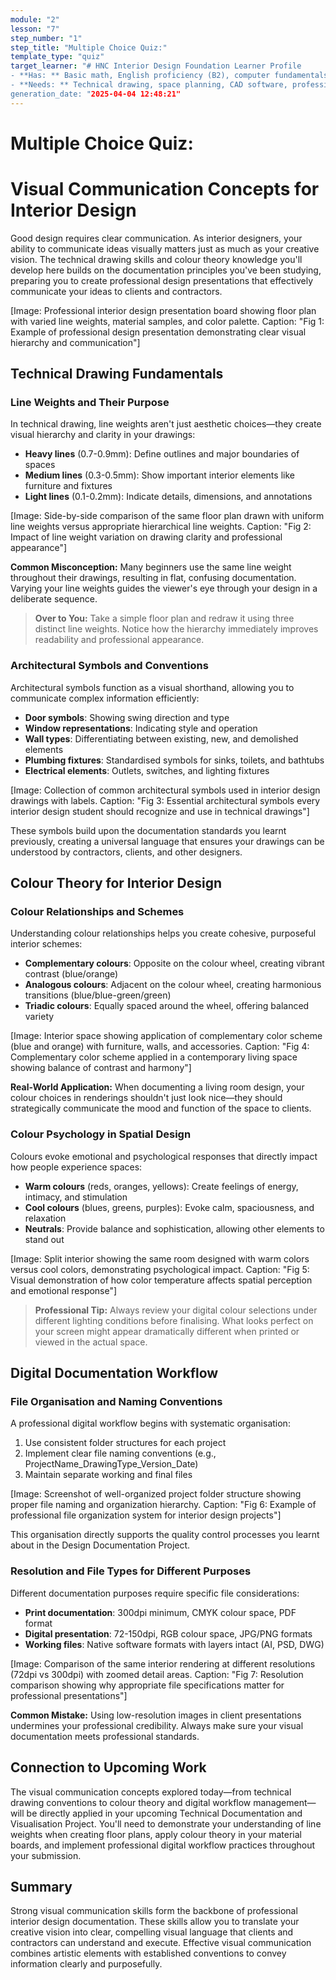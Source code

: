 ```yaml
---
module: "2"
lesson: "7"
step_number: "1"
step_title: "Multiple Choice Quiz:"
template_type: "quiz"
target_learner: "# HNC Interior Design Foundation Learner Profile
- **Has: ** Basic math, English proficiency (B2), computer fundamentals
- **Needs: ** Technical drawing, space planning, CAD software, professional communication, project workflow management
generation_date: "2025-04-04 12:48:21"
---
```


# Multiple Choice Quiz:

# Visual Communication Concepts for Interior Design

Good design requires clear communication. As interior designers, your ability to communicate ideas visually matters just as much as your creative vision. The technical drawing skills and colour theory knowledge you'll develop here builds on the documentation principles you've been studying, preparing you to create professional design presentations that effectively communicate your ideas to clients and contractors.

[Image: Professional interior design presentation board showing floor plan with varied line weights, material samples, and color palette. Caption: "Fig 1: Example of professional design presentation demonstrating clear visual hierarchy and communication"]

## Technical Drawing Fundamentals

### Line Weights and Their Purpose

In technical drawing, line weights aren't just aesthetic choices—they create visual hierarchy and clarity in your drawings:

- **Heavy lines** (0.7-0.9mm): Define outlines and major boundaries of spaces
- **Medium lines** (0.3-0.5mm): Show important interior elements like furniture and fixtures
- **Light lines** (0.1-0.2mm): Indicate details, dimensions, and annotations

[Image: Side-by-side comparison of the same floor plan drawn with uniform line weights versus appropriate hierarchical line weights. Caption: "Fig 2: Impact of line weight variation on drawing clarity and professional appearance"]

**Common Misconception:** Many beginners use the same line weight throughout their drawings, resulting in flat, confusing documentation. Varying your line weights guides the viewer's eye through your design in a deliberate sequence.

> **Over to You:** Take a simple floor plan and redraw it using three distinct line weights. Notice how the hierarchy immediately improves readability and professional appearance.

### Architectural Symbols and Conventions

Architectural symbols function as a visual shorthand, allowing you to communicate complex information efficiently:

- **Door symbols**: Showing swing direction and type
- **Window representations**: Indicating style and operation
- **Wall types**: Differentiating between existing, new, and demolished elements
- **Plumbing fixtures**: Standardised symbols for sinks, toilets, and bathtubs
- **Electrical elements**: Outlets, switches, and lighting fixtures

[Image: Collection of common architectural symbols used in interior design drawings with labels. Caption: "Fig 3: Essential architectural symbols every interior design student should recognize and use in technical drawings"]

These symbols build upon the documentation standards you learnt previously, creating a universal language that ensures your drawings can be understood by contractors, clients, and other designers.

## Colour Theory for Interior Design

### Colour Relationships and Schemes

Understanding colour relationships helps you create cohesive, purposeful interior schemes:

- **Complementary colours**: Opposite on the colour wheel, creating vibrant contrast (blue/orange)
- **Analogous colours**: Adjacent on the colour wheel, creating harmonious transitions (blue/blue-green/green)
- **Triadic colours**: Equally spaced around the wheel, offering balanced variety

[Image: Interior space showing application of complementary color scheme (blue and orange) with furniture, walls, and accessories. Caption: "Fig 4: Complementary color scheme applied in a contemporary living space showing balance of contrast and harmony"]

**Real-World Application:** When documenting a living room design, your colour choices in renderings shouldn't just look nice—they should strategically communicate the mood and function of the space to clients.

### Colour Psychology in Spatial Design

Colours evoke emotional and psychological responses that directly impact how people experience spaces:

- **Warm colours** (reds, oranges, yellows): Create feelings of energy, intimacy, and stimulation
- **Cool colours** (blues, greens, purples): Evoke calm, spaciousness, and relaxation
- **Neutrals**: Provide balance and sophistication, allowing other elements to stand out

[Image: Split interior showing the same room designed with warm colors versus cool colors, demonstrating psychological impact. Caption: "Fig 5: Visual demonstration of how color temperature affects spatial perception and emotional response"]

> **Professional Tip:** Always review your digital colour selections under different lighting conditions before finalising. What looks perfect on your screen might appear dramatically different when printed or viewed in the actual space.

## Digital Documentation Workflow

### File Organisation and Naming Conventions

A professional digital workflow begins with systematic organisation:

1. Use consistent folder structures for each project
2. Implement clear file naming conventions (e.g., ProjectName_DrawingType_Version_Date)
3. Maintain separate working and final files

[Image: Screenshot of well-organized project folder structure showing proper file naming and organization hierarchy. Caption: "Fig 6: Example of professional file organization system for interior design projects"]

This organisation directly supports the quality control processes you learnt about in the Design Documentation Project.

### Resolution and File Types for Different Purposes

Different documentation purposes require specific file considerations:

- **Print documentation**: 300dpi minimum, CMYK colour space, PDF format
- **Digital presentation**: 72-150dpi, RGB colour space, JPG/PNG formats
- **Working files**: Native software formats with layers intact (AI, PSD, DWG)

[Image: Comparison of the same interior rendering at different resolutions (72dpi vs 300dpi) with zoomed detail areas. Caption: "Fig 7: Resolution comparison showing why appropriate file specifications matter for professional presentations"]

**Common Mistake:** Using low-resolution images in client presentations undermines your professional credibility. Always make sure your visual documentation meets professional standards.

## Connection to Upcoming Work

The visual communication concepts explored today—from technical drawing conventions to colour theory and digital workflow management—will be directly applied in your upcoming Technical Documentation and Visualisation Project. You'll need to demonstrate your understanding of line weights when creating floor plans, apply colour theory in your material boards, and implement professional digital workflow practices throughout your submission.

## Summary

Strong visual communication skills form the backbone of professional interior design documentation. These skills allow you to translate your creative vision into clear, compelling visual language that clients and contractors can understand and execute. Effective visual communication combines artistic elements with established conventions to convey information clearly and purposefully.